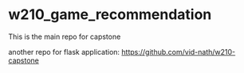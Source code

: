 # w210_game_recommendation
This is the main repo for capstone

another repo for flask application: https://github.com/vid-nath/w210-capstone


